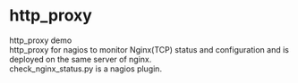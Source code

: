 # http_proxy
http_proxy demo    
http_proxy for nagios to monitor Nginx(TCP) status and configuration and is deployed on the same server of nginx.  
check_nginx_status.py is a nagios plugin. 
